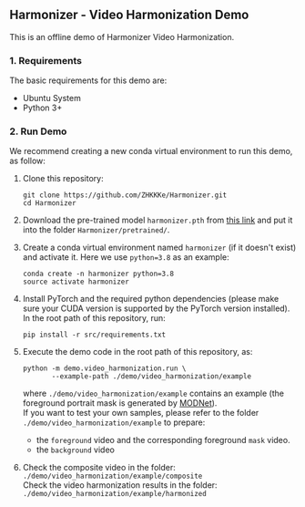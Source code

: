 ## Harmonizer - Video Harmonization Demo
This is an offline demo of Harmonizer Video Harmonization.  


### 1. Requirements
The basic requirements for this demo are:
- Ubuntu System
- Python 3+


### 2. Run Demo
We recommend creating a new conda virtual environment to run this demo, as follow:

1. Clone this repository:
    ```
    git clone https://github.com/ZHKKKe/Harmonizer.git
    cd Harmonizer
    ```

2. Download the pre-trained model `harmonizer.pth` from [this link](https://drive.google.com/file/d/15XGPQHBppaYGnhsP9l7iOGZudXNw1WbA/view?usp=sharing) and put it into the folder `Harmonizer/pretrained/`.

3. Create a conda virtual environment named `harmonizer` (if it doesn't exist) and activate it. Here we use `python=3.8` as an example:
     ```
    conda create -n harmonizer python=3.8
    source activate harmonizer
    ```

4. Install PyTorch and the required python dependencies (please make sure your CUDA version is supported by the PyTorch version installed). In the root path of this repository, run:
    ```
    pip install -r src/requirements.txt
    ```

5. Execute the demo code in the root path of this repository, as:
    ```
    python -m demo.video_harmonization.run \
           --example-path ./demo/video_harmonization/example
    ```
    where `./demo/video_harmonization/example` contains an example (the foreground portrait mask is generated by [MODNet](https://github.com/ZHKKKe/MODNet)).  
    If you want to test your own samples, please refer to the folder `./demo/video_harmonization/example` to prepare:
    - the `foreground` video and the corresponding foreground `mask` video.
    - the `background` video

6. Check the composite video in the folder: `./demo/video_harmonization/example/composite`  
   Check the video harmonization results in the folder: `./demo/video_harmonization/example/harmonized`
